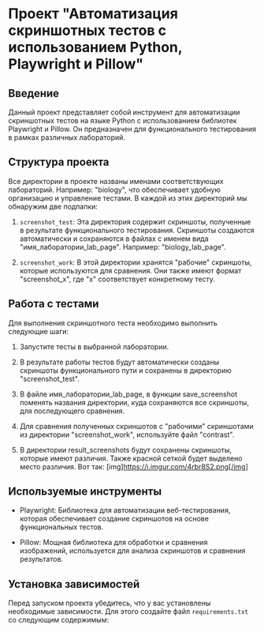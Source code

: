 # Проект "Автоматизация скриншотных тестов с использованием Python, Playwright и Pillow"

## Введение

Данный проект представляет собой инструмент для автоматизации скриншотных тестов на языке Python с использованием библиотек Playwright и Pillow. Он предназначен для функционального тестирования в рамках различных лабораторий.

## Структура проекта

Все директории в проекте названы именами соответствующих лабораторий. Например: "biology", что обеспечивает удобную организацию и управление тестами. В каждой из этих директорий мы обнаружим две подпапки:

1. `screenshot_test`: Эта директория содержит скриншоты, полученные в результате функционального тестирования. Скриншоты создаются автоматически и сохраняются в файлах с именем вида "имя_лаборатории_lab_page". Например: "biology_lab_page".

2. `screenshot_work`: В этой директории хранятся "рабочие" скриншоты, которые используются для сравнения. Они также имеют формат "screenshot_x", где "x" соответствует конкретному тесту.

## Работа с тестами

Для выполнения скриншотного теста необходимо выполнить следующие шаги:

1. Запустите тесты в выбранной лаборатории.

2. В результате работы тестов будут автоматически созданы скриншоты функционального пути и сохранены в директорию "screenshot_test".

3. В файле имя_лаборатории_lab_page, в функции save_screenshot поменять названия директории, куда сохраняются все скриншоты, для последующего сравнения.

4. Для сравнения полученных скриншотов с "рабочими" скриншотами из директории "screenshot_work", используйте файл "contrast".

5. В директории result_screenshots будут сохранены скриншоты, которые имеют различия.
Также красной сеткой будет выделено место различия. Вот так: [img]https://i.imgur.com/4rbr8S2.png[/img]

## Используемые инструменты

- Playwright: Библиотека для автоматизации веб-тестирования, которая обеспечивает создание скриншотов на основе функциональных тестов.

- Pillow: Мощная библиотека для обработки и сравнения изображений, используется для анализа скриншотов и сравнения результатов.

## Установка зависимостей

Перед запуском проекта убедитесь, что у вас установлены необходимые зависимости. Для этого создайте файл `requirements.txt` со следующим содержимым:
